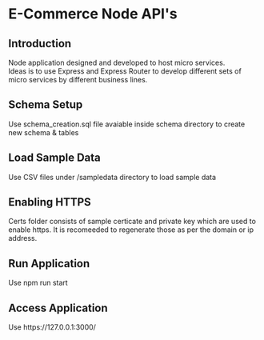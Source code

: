 # E-Commerce Node API's
<h2>Introduction </h2>
Node application designed and developed to host micro services. 
<br/>
Ideas is to use Express and Express Router to develop different sets of micro services by different business lines. 

<h2>Schema Setup</h2>
Use schema_creation.sql file avaiable inside schema directory to create new schema & tables

<h2>Load Sample Data</h2>
Use CSV files under /sampledata directory to load sample data 

<h2>Enabling HTTPS</h2>
Certs folder consists of sample certicate and private key which are used to enable https. It is recomeeded to regenerate those as per the domain or ip address.

<h2>Run Application </h2>
Use npm run start

 <h2>Access Application </h2>
Use https://127.0.0.1:3000/